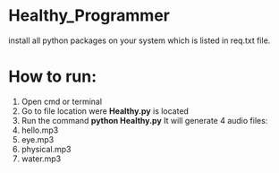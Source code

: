 # Healthy_Programmer
install all python packages on your system which is listed in req.txt file.
# How to run:
1) Open cmd or terminal
2) Go to file location were **Healthy.py** is located
3) Run the command **python Healthy.py**
It will generate 4 audio files:
1) hello.mp3
2) eye.mp3
3) physical.mp3
4) water.mp3

